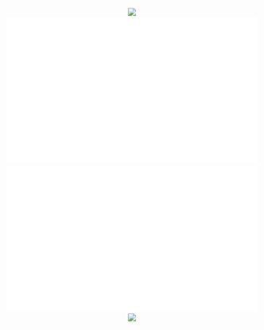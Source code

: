 <p align="center">
  <a href="https://stackoverflow.com/users/3290623/martin-mlostek"><img src="https://github-readme-stackoverflow.vercel.app/?userID=3290623"></a>
  </br>
  <img src="https://github.com/mlostekk/github-stats/blob/master/generated/overview.svg">
  <img src="https://github.com/mlostekk/github-stats/blob/master/generated/languages.svg">
  </br>
  <img src="http://github-readme-streak-stats.herokuapp.com?user=mlostekk&theme=dark&date_format=M%20j%5B%2C%20Y%5D">
</p>


<!--
**mlostekk/mlostekk** is a ✨ _special_ ✨ repository because its `README.md` (this file) appears on your GitHub profile.

Here are some ideas to get you started:

- 🔭 I’m currently working on ...
- 🌱 I’m currently learning ...
- 👯 I’m looking to collaborate on ...
- 🤔 I’m looking for help with ...
- 💬 Ask me about ...
- 📫 How to reach me: ...
- 😄 Pronouns: ...
- ⚡ Fun fact: ...
-->
